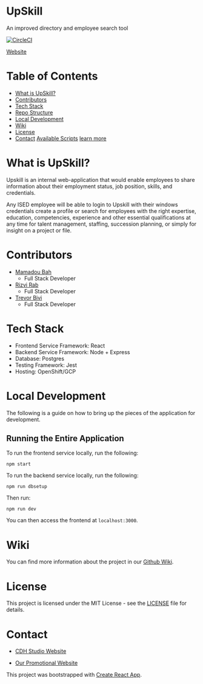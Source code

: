 # UpSkill

An improved directory and employee search tool

[![CircleCI](https://circleci.com/gh/CDH-Studio/UpSkill.svg?style=svg)](https://circleci.com/gh/CDH-Studio/UpSkill)

[Website](https://cdh-studio.github.io/UpSkill/)

# Table of Contents

- [What is UpSkill?](#what-is-upskill)
- [Contributors](#contributors)
- [Tech Stack](#tech-stack)
- [Repo Structure](#repo-structure)
- [Local Development](#local-development)
- [Wiki](#wiki)
- [License](#license)
- [Contact](#contact)
  [Available Scripts](#available-scripts)
  [learn more](#learn-more)

# What is UpSkill?

Upskill is an internal web-application that would enable employees to share information about their employment status, job position, skills, and credentials.

Any ISED employee will be able to login to Upskill with their windows credentials create a profile or search for employees with the right expertise, education, competencies, experience and other essential qualifications at any time for talent management, staffing, succession planning, or simply for insight on a project or file.

# Contributors

- [Mamadou Bah](https://www.linkedin.com/in/mamadou-bah-9962a711b/)
  - Full Stack Developer
- [Rizvi Rab](https://www.linkedin.com/in/rizvi-rab-370327160/)
  - Full Stack Developer
- [Trevor Bivi](https://www.linkedin.com/in/trevor-bivi-736181193/)
  - Full Stack Developer

# Tech Stack

- Frontend Service Framework: React
- Backend Service Framework: Node + Express
- Database: Postgres
- Testing Framework: Jest
- Hosting: OpenShift/GCP

# Local Development

The following is a guide on how to bring up the pieces of the application for development.

## Running the Entire Application

To run the frontend service locally, run the following:

```
npm start
```

To run the backend service locally, run the following:

```
npm run dbsetup
```

Then run:

```
npm run dev
```

You can then access the frontend at `localhost:3000`.

# Wiki

You can find more information about the project in our [Github Wiki](https://github.com/CDH-Studio/UpSkill/wiki).

# License

This project is licensed under the MIT License - see the [LICENSE](LICENSE) file for details.

# Contact

- [CDH Studio Website](https://cdhstudio.ca/)

- [Our Promotional Website](https://cdh-studio.github.io/UpSkill/)

This project was bootstrapped with [Create React App](https://github.com/facebook/create-react-app).
